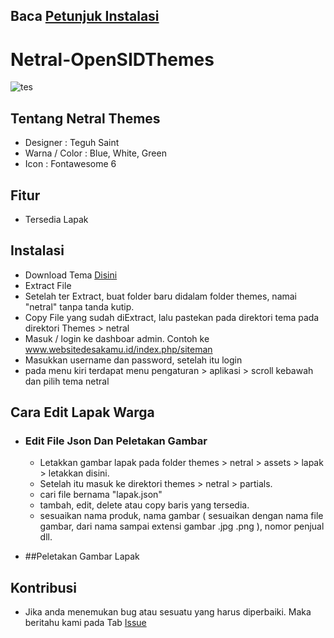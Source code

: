 ## Baca [Petunjuk Instalasi](https://github.com/teguhsaint/Netral-OpenSIDThemes/blob/main/README.md#instalasi) 


# Netral-OpenSIDThemes
![tes](https://user-images.githubusercontent.com/75825300/120944155-2d403280-c75d-11eb-9fc7-e644db0b5377.png)


## Tentang Netral Themes
- Designer : Teguh Saint 
- Warna / Color : Blue, White,  Green
- Icon : Fontawesome 6

## Fitur
- Tersedia Lapak

## Instalasi

- Download Tema [Disini]( https://github.com/teguhsaint/Netral-OpenSIDThemes/archive/refs/heads/main.zip
)
- Extract File
- Setelah ter Extract, buat folder baru didalam folder themes, namai "netral" tanpa tanda kutip.
- Copy File yang sudah diExtract, lalu pastekan pada direktori tema pada direktori Themes > netral
- Masuk / login ke dashboar admin. Contoh ke www.websitedesakamu.id/index.php/siteman
- Masukkan username dan password, setelah itu login
- pada menu kiri terdapat menu pengaturan > aplikasi > scroll kebawah dan pilih tema netral

## Cara Edit Lapak Warga
- ### Edit File Json Dan Peletakan Gambar

  - Letakkan gambar lapak pada folder themes > netral > assets > lapak > letakkan disini.
  - Setelah itu masuk ke direktori themes > netral > partials.
  - cari file bernama "lapak.json"
  - tambah, edit, delete atau copy baris yang tersedia.
  - sesuaikan nama produk, nama gambar ( sesuaikan dengan nama file gambar, dari nama sampai extensi gambar .jpg .png ), nomor penjual dll.
  
- ##Peletakan Gambar Lapak

## Kontribusi
- Jika anda menemukan bug atau sesuatu yang harus diperbaiki. Maka beritahu kami pada Tab [Issue](https://github.com/teguhsaint/Netral-OpenSIDThemes/issues)
